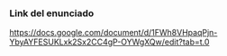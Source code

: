### Link del enunciado

<https://docs.google.com/document/d/1FWh8VHpaqPjn-YbyAYFESUKLxk2Sx2CC4gP-OYWgXQw/edit?tab=t.0>